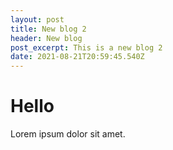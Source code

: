 ```yaml
---
layout: post
title: New blog 2
header: New blog
post_excerpt: This is a new blog 2
date: 2021-08-21T20:59:45.540Z
---
```

# Hello

Lorem ipsum dolor sit amet.